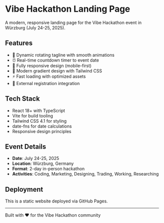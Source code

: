 # Vibe Hackathon Landing Page

A modern, responsive landing page for the Vibe Hackathon event in Würzburg (July 24-25, 2025).

## Features

- 🎯 Dynamic rotating tagline with smooth animations
- ⏰ Real-time countdown timer to event date
- 📱 Fully responsive design (mobile-first)
- 🎨 Modern gradient design with Tailwind CSS
- ⚡ Fast loading with optimized assets
- 🔗 External registration integration

## Tech Stack

- React 18+ with TypeScript
- Vite for build tooling
- Tailwind CSS 4.1 for styling
- date-fns for date calculations
- Responsive design principles

## Event Details

- **Date**: July 24-25, 2025
- **Location**: Würzburg, Germany
- **Format**: 2-day in-person hackathon
- **Activities**: Coding, Marketing, Designing, Trading, Working, Researching

## Deployment

This is a static website deployed via GitHub Pages.

---

Built with ❤️ for the Vibe Hackathon community